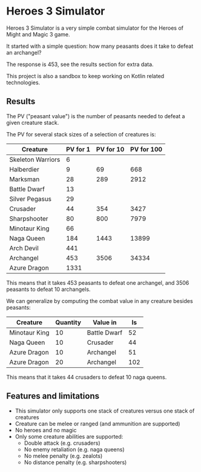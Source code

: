 # Heroes 3 Simulator

Heroes 3 Simulator is a very simple combat simulator for the Heroes of Might and Magic 3 game.

It started with a simple question: how many peasants does it take to defeat an archangel?

The response is 453, see the results section for extra data.

This project is also a sandbox to keep working on Kotlin related technologies.

## Results

The PV ("peasant value") is the number of peasants needed to defeat a given creature stack.

The PV for several stack sizes of a selection of creatures is:

| Creature          | PV for 1 | PV for 10 | PV for 100 |
|-------------------|----------|-----------|------------|
| Skeleton Warriors | 6        |           |            |
| Halberdier        | 9        | 69        | 668        |
| Marksman          | 28       | 289       | 2912       |
| Battle Dwarf      | 13       |           |            |
| Silver Pegasus    | 29       |           |            |
| Crusader          | 44       | 354       | 3427       |
| Sharpshooter      | 80       | 800       | 7979       |
| Minotaur King     | 66       |           |            |
| Naga Queen        | 184      | 1443      | 13899      |
| Arch Devil        | 441      |           |            |
| Archangel         | 453      | 3506      | 34334      |
| Azure Dragon      | 1331     |           |            |

This means that it takes 453 peasants to defeat one archangel, and 3506 peasants to defeat 10 archangels.

We can generalize by computing the combat value in any creature besides peasants:

| Creature      | Quantity | Value in     | Is  |
|---------------|----------|--------------|-----|
| Minotaur King | 10       | Battle Dwarf | 52  |
| Naga Queen    | 10       | Crusader     | 44  |
| Azure Dragon  | 10       | Archangel    | 51  |
| Azure Dragon  | 20       | Archangel    | 102 |

This means that it takes 44 crusaders to defeat 10 naga queens.

## Features and limitations

- This simulator only supports one stack of creatures versus one stack of creatures
- Creature can be melee or ranged (and ammunition are supported)
- No heroes and no magic
- Only some creature abilities are supported:
  - Double attack (e.g. crusaders)
  - No enemy retaliation (e.g. naga queens)
  - No melee penalty (e.g. zealots)
  - No distance penalty (e.g. sharpshooters)
